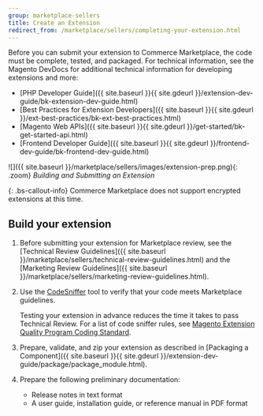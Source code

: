 ```yaml
---
group: marketplace-sellers
title: Create an Extension
redirect_from: /marketplace/sellers/completing-your-extension.html
---
```


Before you can submit your extension to Commerce Marketplace, the code must be complete, tested, and packaged. For technical information, see the Magento DevDocs for additional technical information for developing extensions and more:

-  [PHP Developer Guide]({{ site.baseurl }}{{ site.gdeurl }}/extension-dev-guide/bk-extension-dev-guide.html)
-  [Best Practices for Extension Developers]({{ site.baseurl }}{{ site.gdeurl }}/ext-best-practices/bk-ext-best-practices.html)
-  [Magento Web APIs]({{ site.baseurl }}{{ site.gdeurl }}/get-started/bk-get-started-api.html)
-  [Frontend Developer Guide]({{ site.baseurl }}{{ site.gdeurl }}/frontend-dev-guide/bk-frontend-dev-guide.html)

![]({{ site.baseurl }}/marketplace/sellers/images/extension-prep.png){: .zoom}
_Building and Submitting an Extension_

{: .bs-callout-info}
Commerce Marketplace does not support encrypted extensions at this time.

## Build your extension

1. Before submitting your extension for Marketplace review, see the [Technical Review Guidelines]({{ site.baseurl }}/marketplace/sellers/technical-review-guidelines.html) and the [Marketing Review Guidelines]({{ site.baseurl }}/marketplace/sellers/marketing-review-guidelines.html).

1. Use the [CodeSniffer][1] tool to verify that your code meets Marketplace guidelines.

   Testing your extension in advance reduces the time it takes to pass Technical Review. For a list of code sniffer rules, see [Magento Extension Quality Program Coding Standard][2].

1. Prepare, validate, and zip your extension as described in [Packaging a Component]({{ site.baseurl }}{{ site.gdeurl }}/extension-dev-guide/package/package_module.html).

1. Prepare the following preliminary documentation:

   -  Release notes in text format
   -  A user guide, installation guide, or reference manual in PDF format

[1]: https://github.com/squizlabs/PHP_CodeSniffer
[2]: https://github.com/magento/marketplace-eqp
